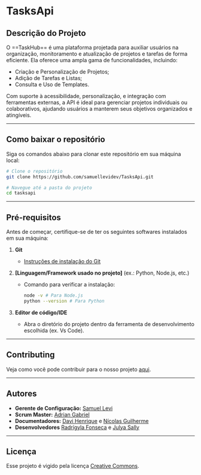 # TasksApi
## Descrição do Projeto
O ==TaskHub== é uma plataforma projetada para auxiliar usuários na organização, monitoramento e atualização de projetos e tarefas de forma eficiente. Ela oferece uma ampla gama de funcionalidades, incluindo:

- Criação e Personalização de Projetos;
- Adição de Tarefas e Listas;
- Consulta e Uso de Templates.

Com suporte à acessibilidade, personalização, e integração com ferramentas externas, a API é ideal para gerenciar projetos individuais ou colaborativos, ajudando usuários a manterem seus objetivos organizados e atingíveis.

---
## Como baixar o repositório
Siga os comandos abaixo para clonar este repositório em sua máquina local:  
```bash  
# Clone o repositório  
git clone https://github.com/samuellevidev/TasksApi.git 

# Navegue até a pasta do projeto  
cd tasksapi
```

---
## Pré-requisitos
Antes de começar, certifique-se de ter os seguintes softwares instalados em sua máquina:  

1. **Git**  
   - [Instruções de instalação do Git](https://git-scm.com/book/en/v2/Getting-Started-Installing-Git)

2. **[Linguagem/Framework usado no projeto]** (ex.: Python, Node.js, etc.)  
   - Comando para verificar a instalação:  
     ```bash  
     node -v # Para Node.js  
     python --version # Para Python  
     ```

3. **Editor de código/IDE**
   -  Abra o diretório do projeto dentro da ferramenta de desenvolvimento escolhida (ex. Vs Code).

---
## Contributing
Veja como você pode contribuir para o nosso projeto [aqui](https://github.com/samuellevidev/TasksApi/blob/main/CONTRIBUTING.md).

---
## Autores
- **Gerente de Configuração:** [Samuel Levi](https://github.com/samuellevidev)
- **Scrum Master:** [Adrian Gabriel](https://github.com/T4kyo)
- **Documentadores:** [Davi Henrique](https://github.com/DavhiHsf) e [Nícolas Guilherme](https://github.com/nicolas-lr)
- **Desenvolvedores** [Radrígyla Fonseca](https://github.com/RaCinthia) e [Julya Sally](https://github.com/Julya-Sally)

---
## Licença
Esse projeto é vigido pela licença [Creative Commons](https://github.com/samuellevidev/TasksApi/tree/main?tab=CC0-1.0-1-ov-file#readme).
